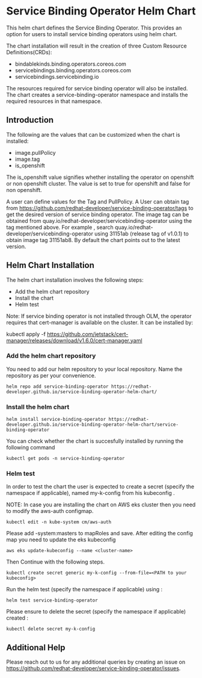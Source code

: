 
# Service Binding Operator Helm Chart

This helm chart defines the Service Binding Operator. This provides an option for users to install  service binding operators using helm chart. 

The chart installation will result in the creation of three Custom Resource Definitions(CRDs):
- bindablekinds.binding.operators.coreos.com
- servicebindings.binding.operators.coreos.com
- servicebindings.servicebinding.io

The resources required for service binding operator will also be installed. The chart creates a service-binding-operator namespace and installs the required resources in that namespace. 

## Introduction

The following are the values that can be customized when the chart is installed:

- image.pullPolicy
- image.tag
- is_openshift

The is_openshift value signifies whether installing the operator on openshift or non openshift cluster. The value is set to true for openshift and false for non openshift.

A user can define values for the Tag and PullPolicy. A  User can obtain tag from https://github.com/redhat-developer/service-binding-operator/tags to get the desired version of service binding operator. The image tag can be obtained from quay.io/redhat-developer/servicebinding-operator using the tag mentioned above. For example , search quay.io/redhat-developer/servicebinding-operator using 31151ab (release tag of v1.0.1) to obtain image tag  31151ab8. By default the chart points out to the latest version.

## Helm Chart Installation 

The helm chart installation involves the following steps:
- Add the helm chart repository
- Install the chart
- Helm test

Note: If service binding operator is not installed through OLM, the operator requires that cert-manager is available on the cluster. It can be installed by:

kubectl apply -f https://github.com/jetstack/cert-manager/releases/download/v1.6.0/cert-manager.yaml

### Add the helm chart repository
You need to add our helm repository to your local repository. Name the repository as per your convenience.  

```
helm repo add service-binding-operator https://redhat-developer.github.io/service-binding-operator-helm-chart/
```

### Install the helm chart
```
helm install service-binding-operator https://redhat-developer.github.io/service-binding-operator-helm-chart/service-binding-operator
```
You can check whether the chart is succesfully installed by running the following command

```
kubectl get pods -n service-binding-operator

```

### Helm test

In order to test the chart the user is expected to create a secret (specify the namespace if applicable), named my-k-config from his kubeconfig .

NOTE:
In case you are installing the chart on AWS eks cluster then you need to modify the aws-auth configmap.
```
kubectl edit -n kube-system cm/aws-auth 
```
Please add -system:masters to mapRoles and save.
After editing the config map you need to update the eks kubeconfig
```
aws eks update-kubeconfig --name <cluster-name>
```
Then Continue with the following steps.

```
kubectl create secret generic my-k-config --from-file=<PATH to your kubeconfig>
```

Run the helm test (specify the namespace if applicable) using :

```
helm test service-binding-operator
```

Please ensure to delete the secret (specify the namespace if applicable) created :
```
kubectl delete secret my-k-config
```

## Additional Help
Please reach out to us for any additional queries by creating an issue on https://github.com/redhat-developer/service-binding-operator/issues.
